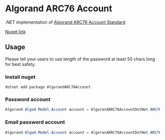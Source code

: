 # Algorand ARC76 Account

.NET implementation of [Algorand ARC76 Account Standard](https://github.com/algorandfoundation/ARCs/blob/main/ARCs/arc-0076.md)

[Nuget link](https://www.nuget.org/packages/AlgorandARC76Account/1.0.0#readme-body-tab)

## Usage

Please tell your users to use length of the password at least 50 chars long for best safety.

### Install nuget

```
dotnet add package AlgorandARC76Account
```

### Password account

```c#
Algorand.Algod.Model.Account account = AlgorandARC76AccountDotNet.ARC76.GetAccount("12345678901234567890123456789012345678901234567890");
```

### Email password account

```c#
Algorand.Algod.Model.Account account = AlgorandARC76AccountDotNet.ARC76.GetEmailAccount("email@example.com", "12345678901234567890123456789012345678901234567890");
```